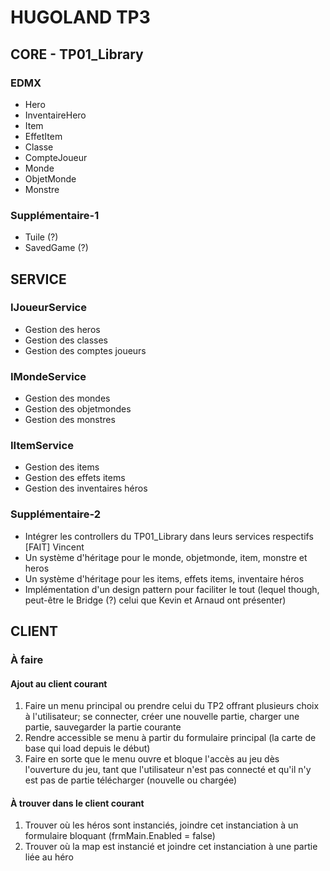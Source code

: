 # HUGOLAND TP3

## CORE - TP01_Library

### EDMX

- Hero
- InventaireHero
- Item
- EffetItem
- Classe
- CompteJoueur
- Monde
- ObjetMonde
- Monstre

### Supplémentaire-1

- Tuile (?)
- SavedGame (?)

## SERVICE

### IJoueurService

- Gestion des heros
- Gestion des classes
- Gestion des comptes joueurs

### IMondeService

- Gestion des mondes
- Gestion des objetmondes
- Gestion des monstres

### IItemService

- Gestion des items
- Gestion des effets items
- Gestion des inventaires héros

### Supplémentaire-2

- Intégrer les controllers du TP01_Library dans leurs services respectifs [FAIT] Vincent
- Un système d'héritage pour le monde, objetmonde, item, monstre et heros
- Un système d'héritage pour les items, effets items, inventaire héros
- Implémentation d'un design pattern pour faciliter le tout (lequel though, peut-être le Bridge (?) celui que Kevin et Arnaud ont présenter)

## CLIENT

### À faire

#### Ajout au client courant

1. Faire un menu principal ou prendre celui du TP2 offrant plusieurs choix à l'utilisateur; se connecter, créer une nouvelle partie, charger une partie, sauvegarder la partie courante
2. Rendre accessible se menu à partir du formulaire principal (la carte de base qui load depuis le début)
3. Faire en sorte que le menu ouvre et bloque l'accès au jeu dès l'ouverture du jeu, tant que l'utilisateur n'est pas connecté et qu'il n'y est pas de partie télécharger (nouvelle ou chargée)

#### À trouver dans le client courant

1. Trouver où les héros sont instanciés, joindre cet instanciation à un formulaire bloquant (frmMain.Enabled = false)
2. Trouver où la map est instancié et joindre cet instanciation à une partie liée au héro
